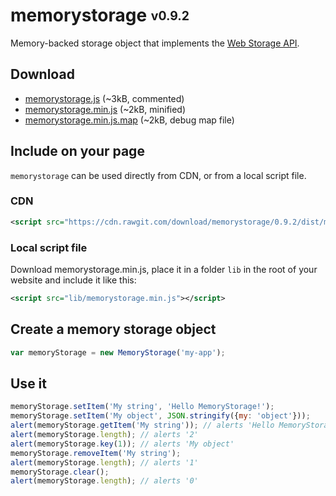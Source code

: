 # memorystorage <sub><sup>v0.9.2</sup></sub>
Memory-backed storage object that implements the [Web Storage API](http://www.w3.org/TR/webstorage/).

## Download
* [memorystorage.js](https://cdn.rawgit.com/download/memorystorage/0.9.2/src/memorystorage.js) (~3kB, commented)
* [memorystorage.min.js](https://cdn.rawgit.com/download/memorystorage/0.9.2/dist/memorystorage.min.js) (~2kB, minified)
* [memorystorage.min.js.map](https://cdn.rawgit.com/download/memorystorage/0.9.2/dist/memorystorage.min.js.map) (~2kB, debug map file)

## Include on your page
`memorystorage` can be used directly from CDN, or from a local script file.

### CDN
```xml
<script src="https://cdn.rawgit.com/download/memorystorage/0.9.2/dist/memorystorage.min.js"></script>
```

### Local script file
Download memorystorage.min.js, place it in a folder `lib` in the root of your website and include it like this:
```xml
<script src="lib/memorystorage.min.js"></script>
```

## Create a memory storage object
```javascript
var memoryStorage = new MemoryStorage('my-app');
```

## Use it
```javascript
memoryStorage.setItem('My string', 'Hello MemoryStorage!');
memoryStorage.setItem('My object', JSON.stringify({my: 'object'}));
alert(memoryStorage.getItem('My string')); // alerts 'Hello MemoryStorage!'
alert(memoryStorage.length); // alerts '2'
alert(memoryStorage.key(1)); // alerts 'My object'
memoryStorage.removeItem('My string');
alert(memoryStorage.length); // alerts '1'
memoryStorage.clear();
alert(memoryStorage.length); // alerts '0'
```


